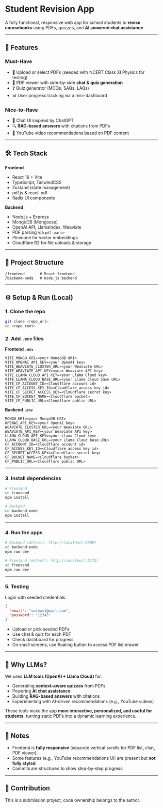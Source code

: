 # Student Revision App

A fully functional, responsive web app for school students to **revise coursebooks** using PDFs, quizzes, and **AI-powered chat assistance**.

---

## 🚀 Features

### Must-Have

- 📂 Upload or select PDFs (seeded with NCERT Class XI Physics for testing)  
- 📝 PDF viewer with side-by-side **chat & quiz generation**  
- ❓ Quiz generator (MCQs, SAQs, LAQs)  
- 📊 User progress tracking via a mini-dashboard  

### Nice-to-Have

- 💬 Chat UI inspired by ChatGPT  
- 🔍 **RAG-based answers** with citations from PDFs  
- 🎥 YouTube video recommendations based on PDF content  

---

## 🛠️ Tech Stack

**Frontend**

- React 19 + Vite  
- TypeScript, TailwindCSS  
- Zustand (state management)  
- pdf.js & react-pdf  
- Radix UI components  

**Backend**

- Node.js + Express  
- MongoDB (Mongoose)  
- OpenAI API, LlamaIndex, Weaviate  
- PDF parsing via `pdf-parse`  
- Pinecone for vector embeddings  
- Cloudflare R2 for file uploads & storage  

---

## 📂 Project Structure

```
/frontend       # React frontend
/backend-node   # Node.js backend
```

---

## ⚙️ Setup & Run (Local)

### 1. Clone the repo

```bash
git clone <repo_url>
cd <repo_root>
```

### 2. Add `.env` files  

**Frontend `.env`**  

```env
VITE_MONGO_URI=<your MongoDB URI>
VITE_OPENAI_API_KEY=<your OpenAI key>
VITE_WEAVIATE_CLUSTER_URL=<your Weaviate URL>
VITE_WEAVIATE_API_KEY=<your Weaviate API key>
VITE_LLAMA_CLOUD_API_KEY=<your Llama Cloud key>
VITE_LLAMA_CLOUD_BASE_URL=<your Llama Cloud base URL>
VITE_CF_ACCOUNT_ID=<Cloudflare account id>
VITE_CF_ACCESS_KEY_ID=<Cloudflare access key id>
VITE_CF_SECRET_ACCESS_KEY=<Cloudflare secret key>
VITE_CF_BUCKET_NAME=<Cloudflare bucket>
VITE_CF_PUBLIC_URL=<Cloudflare public URL>
```

**Backend `.env`**  

```env
MONGO_URI=<your MongoDB URI>
OPENAI_API_KEY=<your OpenAI key>
WEAVIATE_CLUSTER_URL=<your Weaviate URL>
WEAVIATE_API_KEY=<your Weaviate API key>
LLAMA_CLOUD_API_KEY=<your Llama Cloud key>
LLAMA_CLOUD_BASE_URL=<your Llama Cloud base URL>
CF_ACCOUNT_ID=<Cloudflare account id>
CF_ACCESS_KEY_ID=<Cloudflare access key id>
CF_SECRET_ACCESS_KEY=<Cloudflare secret key>
CF_BUCKET_NAME=<Cloudflare bucket>
CF_PUBLIC_URL=<Cloudflare public URL>
```

---

### 3. Install dependencies

```bash
# Frontend
cd frontend
npm install

# Backend
cd backend-node
npm install
```

---

### 4. Run the apps

```bash
# Backend (default: http://localhost:5000)
cd backend-node
npm run dev

# Frontend (default: http://localhost:5173)
cd frontend
npm run dev
```

---

### 5. Testing

Login with seeded credentials:  

```json
{
  "email": "subhas1@mail.com",
  "password": "12345"
}
```

- Upload or pick seeded PDFs  
- Use chat & quiz for each PDF  
- Check dashboard for progress  
- On small screens, use floating button to access PDF list drawer  

---

## 🤖 Why LLMs?

We used **LLM tools (OpenAI + Llama Cloud)** for:  

- Generating **context-aware quizzes** from PDFs  
- Powering **AI chat assistance**  
- Building **RAG-based answers** with citations  
- Experimenting with AI-driven recommendations (e.g., YouTube videos)  

These tools make the app **more interactive, personalized, and useful for students**, turning static PDFs into a dynamic learning experience.  

---

## 📝 Notes

- Frontend is **fully responsive** (separate vertical scrolls for PDF list, chat, PDF viewer).  
- Some features (e.g., YouTube recommendations UI) are present but **not fully styled**.  
- Commits are structured to show step-by-step progress.  

---

## 🤝 Contribution

This is a submission project, code ownership belongs to the author.  
